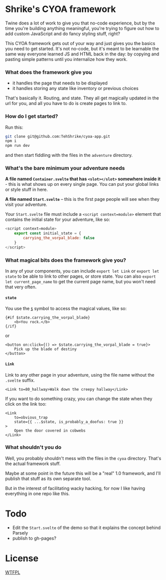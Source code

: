 # Shrike's CYOA framework

Twine does a lot of work to give you that no-code experience, but by the time you're building anything meaningful, you're trying to figure out how to add custom JavaScript and do fancy styling stuff, right?

This CYOA framework gets out of your way and just gives you the basics you need to get started.  It's not no-code, but it's meant to be learnable the same way everyone learned JS and HTML back in the day: by copying and pasting simple patterns until you internalize how they work.

### What does the framework give you

- it handles the page that needs to be displayed
- it handles storing any state like inventory or previous choices

That's basically it.  Routing, and state.  They all get magically updated in the url for you, and all you have to do is create pages to link to.

### How do I get started?

Run this:

```sh
git clone git@github.com:TehShrike/cyoa-app.git
npm i
npm run dev
```

and then start fiddling with the files in the `adventure` directory.

### What's the bare minimum your adventure needs

**A file named `Container.svelte` that has `<slot></slot>` somewhere inside it** - this is what shows up on every single page.  You can put your global links or style stuff in here.

**A file named `Start.svelte`** – this is the first page people will see when they visit your adventure.

Your `Start.svelte` file must include a `<script context=module>` element that contains the initial state for your adventure, like so:

```js
<script context=module>
	export const initial_state = {
		carrying_the_vorpal_blade: false
	}
</script>
```

### What magical bits does the framework give you?

In any of your components, you can include `export let Link` or `export let state` to be able to link to other pages, or store state.  You can also `export let current_page_name` to get the current page name, but you won't need that very often.

#### `state`

You use the [`$`](https://svelte.dev/docs#component-format-script-4-prefix-stores-with-$-to-access-their-values) symbol to access the magical values, like so:

```svelte
{#if $state.carrying_the_vorpal_blade}
	<b>You rock.</b>
{/if}
```

or

```svelte
<button on:click={() => $state.carrying_the_vorpal_blade = true}>
	Pick up the blade of destiny
</button>
```

#### `Link`

Link to any other page in your adventure, using the file name without the `.svelte` suffix.

```svelte
<Link to=80_hallway>Walk down the creepy hallway</Link>
```

If you want to do something crazy, you can change the state when they click on the link too:

```svelte
<Link
	to=obvious_trap
	state={{ ...$state, is_probably_a_doofus: true }}
>
	Open the door covered in cobwebs
</Link>
```
### What shouldn't you do

Well, you probably shouldn't mess with the files in the `cyoa` directory.  That's the actual framework stuff.

Maybe at some point in the future this will be a "real" 1.0 framework, and I'll publish that stuff as its own separate tool.

But in the interest of facilitating wacky hacking, for now I like having everything in one repo like this.

# Todo

- Edit the `Start.svelte` of the demo so that it explains the concept behind Parsely
- publish to gh-pages?

# License

[WTFPL](https://wtfpl2.com/)
